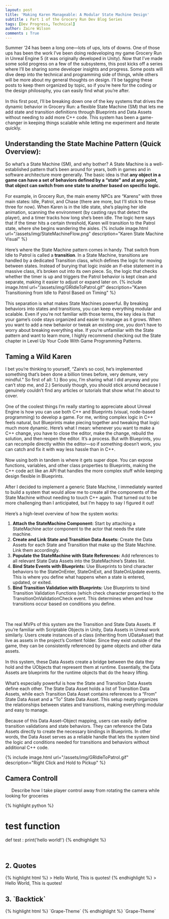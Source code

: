 ```yaml
---
layout: post
title: 'Making Karen Manageable: A Modular State Machine Design'
subtitle : Part 1 of the Grocery Run Dev Blog Series
tags: [Dev Progress, Technical]
author: Zaire Wilson
comments : True
---
```


Summer ’24 has been a long one—lots of ups, lots of downs. One of those ups has been the work I’ve been doing redeveloping my game Grocery Run in Unreal Engine 5 (it was originally developed in Unity). Now that I’ve made some solid progress on a few of the subsystems, this post kicks off a series where I’ll be sharing some developer insights and progress. Some posts will dive deep into the technical and programming side of things, while others will be more about my general thoughts on design. I’ll be tagging these posts to keep them organized by topic, so if you’re here for the coding or the design philosophy, you can easily find what you’re after.
\
\
In this first post, I’ll be breaking down one of the key systems that drives the dynamic behavior in Grocery Run: a flexible State Machine (SM) that lets me add state and transition definitions through Blueprints and Data Assets without needing to add more C++ code. This system has been a game-changer in keeping things scalable while letting me experiment and iterate quickly.

## Understanding the State Machine Pattern (Quick Overview):
So what’s a State Machine (SM), and why bother? A State Machine is a well-established pattern that’s been around for years, both in games and in software architecture more generally. The basic idea is that **any object in a game can have a set of behaviors defined by a “state” and at any point, that object can switch from one state to another based on specific logic.**
\
\
For example, in Grocery Run, the main enemy NPCs are “Karens” with three main states: Idle, Patrol, and Chase (there are more, but I’ll stick to these three for now). When Karen is in the Idle state, she’s playing her idle animation, scanning the environment (by casting rays that detect the player), and a timer tracks how long she’s been idle. The logic here says that if the timer hits a certain threshold, Karen will transition to the Patrol state, where she begins wandering the aisles.
{% include image.html url="/assets/img/StateMachineFlow.png" description="Karen State Machine Visual" %}
\
\
Here’s where the State Machine pattern comes in handy. That switch from Idle to Patrol is called a **transition**. In a State Machine, transitions are handled by a dedicated Transition class, which defines the logic for moving between states. Instead of burying that logic inside an if-else statement in a massive class, it’s broken out into its own piece. So, the logic that checks whether the timer is up and triggers the Patrol behavior is kept clean and separate, making it easier to adjust or expand later on.
{% include image.html url="/assets/img/GRIdleToPatrol.gif" description="Karen Transitioning from Idle to Patrol Based on Timing" %}
\
\
This separation is what makes State Machines powerful. By breaking behaviors into states and transitions, you can keep everything modular and scalable. Even if you’re not familiar with those terms, the key idea is that your game’s code stays organized and easier to manage as it grows. When you want to add a new behavior or tweak an existing one, you don’t have to worry about breaking everything else. If you’re unfamiliar with the State pattern and want to learn more, I highly recommend checking out the State chapter in Level Up Your Code With Game Programming Patterns. 
## Taming a Wild Karen
I bet you’re thinking to yourself, “Zaire’s so cool, he’s implemented something that’s been done a billion times before, very demure, very mindful.” So first of all: 1.) Boo you, I’m sharing what I did anyway and you can’t stop me, and 2.) Seriously though, you should stick around because I genuinely couldn’t find any articles or tutorials that show what I’m about to cover.
\
\
One of the coolest things I’m really starting to appreciate about Unreal Engine is how you can use both C++ and Blueprints (visual, node-based programming) to develop a game. For me, writing complex logic in C++ feels natural, but Blueprints make piecing together and tweaking that logic much more dynamic. Here’s what I mean: whenever you want to make a C++ change, you have to close the editor, make the change, rebuild the solution, and then reopen the editor. It’s a process. But with Blueprints, you can recompile directly within the editor—so if something doesn’t work, you can catch and fix it with way less hassle than in C++.
\
\
Now using both in tandem is where it gets super dope. You can expose functions, variables, and other class properties to Blueprints, making the C++ code act like an API that handles the more complex stuff while keeping design flexible in Blueprints.
\
\
After I decided to implement a generic State Machine, I immediately wanted to build a system that would allow me to create all the components of the State Machine without needing to touch C++ again. That turned out to be more challenging than I anticipated, but I’m happy to say I figured it out!
\
\
Here’s a high-level overview of how the system works:
1. **Attach the StateMachine Component:** Start by attaching a StateMachine actor component to the actor that needs the state machine.
2. **Create and Link State and Transition Data Assets:** Create the Data Assets for each State and Transition that make up the State Machine. Link them accordingly.
3. **Populate the StateMachine with State References:** Add references to all relevant State Data Assets into the StateMachine’s States list.
4. **Bind State Events with Blueprints:** Use Blueprints to bind character behaviors to the StateOnEnter, StateOnExit, and StateOnUpdate events. This is where you define what happens when a state is entered, updated, or exited.
5. **Bind Transition Validation with Blueprints:** Use Blueprints to bind Transition Validation Functions (which check character properties) to the TransitionOnValidationCheck event. This determines when and how transitions occur based on conditions you define.

\
\
The real MVPs of this system are the Transition and State Data Assets. If you’re familiar with Scriptable Objects in Unity, Data Assets in Unreal work similarly. Users create instances of a class (inheriting from UDataAsset) that live as assets in the project’s Content folder. Since they exist outside of the game, they can be consistently referenced by game objects and other data assets.
\
\
In this system, these Data Assets create a bridge between the data they hold and the UObjects that represent them at runtime. Essentially, the Data Assets are blueprints for the runtime objects that do the heavy lifting.
\
\
What’s especially powerful is how the State and Transition Data Assets define each other. The State Data Asset holds a list of Transition Data Assets, while each Transition Data Asset contains references to a “From” State Data Asset and a “To” State Data Asset. This setup neatly organizes the relationships between states and transitions, making everything modular and easy to manage.
\
\
Because of this Data Asset–Object mapping, users can easily define transition validations and state behaviors. They can reference the Data Assets directly to create the necessary bindings in Blueprints. In other words, the Data Asset serves as a reliable handle that lets the system bind the logic and conditions needed for transitions and behaviors without additional C++ code.




{% include image.html url="/assets/img/GRIdleToPatrol.gif" description="Right Click and Hold to Pickup" %}
<h2>Camera Controll</h2>
&nbsp;&nbsp;&nbsp;&nbsp;&nbsp;Describe how I take player control away from rotating the camera while looking for groceries

{% highlight python %}
# test function
def test :
    print('hello world!')
{% endhighlight %}

<br>

<h2>2. Quotes</h2>
{% highlight html %}
> Hello World, This is quotes!
{% endhighlight %}
> Hello World, This is quotes!

<br>

<h2>3. `Backtick`</h2>
{% highlight html %}
`Grape-Theme`
{% endhighlight %}
`Grape-Theme`

